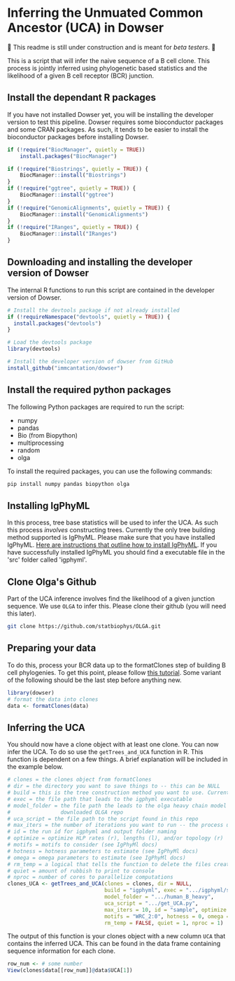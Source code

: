 # Inferring the Unmuated Common Ancestor (UCA) in Dowser

:construction: This readme is still under construction and is meant for *beta testers*. :construction:

This is a script that will infer the naive sequence of a B cell clone. This process is jointly inferred using phylogenetic based statistics and the likelihood of a given B cell receptor (BCR) junction. 

## Install the dependant R packages
If you have not installed Dowser yet, you will be installing the developer version to test this pipeline. Dowser requires some bioconductor packages and some CRAN packages. As such, it tends to be easier to install the bioconductor packages before installing Dowser.

```r
if (!require("BiocManager", quietly = TRUE))
    install.packages("BiocManager")

if (!require("Biostrings", quietly = TRUE)) {
    BiocManager::install("Biostrings")
}
if (!require("ggtree", quietly = TRUE)) {
    BiocManager::install("ggtree")
}
if (!require("GenomicAlignments", quietly = TRUE)) {
    BiocManager::install("GenomicAlignments")
}
if (!require("IRanges", quietly = TRUE)) {
    BiocManager::install("IRanges")
}
```

## Downloading and installing the developer version of Dowser
The internal R functions to run this script are contained in the developer version of Dowser.

```r
# Install the devtools package if not already installed
if (!requireNamespace("devtools", quietly = TRUE)) {
  install.packages("devtools")
}

# Load the devtools package
library(devtools)

# Install the developer version of dowser from GitHub
install_github("immcantation/dowser")
```

## Install the required python packages 

The following Python packages are required to run the script:

- numpy
- pandas
- Bio (from Biopython)
- multiprocessing
- random
- olga

To install the required packages, you can use the following commands:

```bash
pip install numpy pandas biopython olga
```

## Installing IgPhyML

In this process, tree base statistics will be used to infer the UCA. As such this process *involves* constructing trees. Currently the only tree building method supported is IgPhyML. Please make sure that you have installed IgPhyML. [Here are instructions that outline how to install IgPhyML](https://igphyml.readthedocs.io/en/latest/install.html). If you have successfully installed IgPhyML you should find a executable file in the 'src' folder called 'igphyml'. 

## Clone Olga's Github

Part of the UCA inference involves find the likelihood of a given junction sequence. We use `OLGA` to infer this. Please clone their github (you will need this later). 

```bash
git clone https://github.com/statbiophys/OLGA.git
```

## Preparing your data

To do this, process your BCR data up to the formatClones step of building B cell phylogenies. To get this point, please follow [this tutorial](https://immcantation.readthedocs.io/en/stable/getting_started/10x_tutorial.html#build-and-visualize-trees). Some variant of the following should be the last step before anything new.

```r
library(dowser)
# format the data into clones
data <- formatClones(data)
```
## Inferring the UCA

You should now have a clone object with at least one clone. You can now infer the UCA. To do so use the `getTrees_and_UCA` function in R. This function is dependent on a few things. A brief explanation will be included in the example below. 

```r
# clones = the clones object from formatClones
# dir = the directory you want to save things to -- this can be NULL
# build = this is the tree construction method you want to use. Currently **ONLY** 'igphmyl' works.
# exec = the file path that leads to the igphyml executable
# model_folder = the file path the leads to the olga heavy chain model files. This will be included in the 
#                downloaded OLGA repo
# uca_script = the file path to the script found in this repo
# max_iters = the number of iterations you want to run -- the process usually needs 2-3 to resolve
# id = the run id for igphyml and output folder naming
# optimize = optimize HLP rates (r), lengths (l), and/or topology (r)
# motifs = motifs to consider (see IgPhyMl docs)
# hotness = hotness parameters to estimate (see IgPhyMl docs)
# omega = omega parameters to estimate (see IgPhyMl docs)
# rm_temp = a logical that tells the function to delete the files created in inference process
# quiet = amount of rubbish to print to console
# nproc = number of cores to parallelize computations 
clones_UCA <- getTrees_and_UCA(clones = clones, dir = NULL, 
                               build = "igphyml", exec = ".../igphyml/src/igphyml",
                               model_folder = ".../human_B_heavy",
                               uca_script = ".../get_UCA.py",
                               max_iters = 10, id = "sample", optimize = "lr", 
                               motifs = "WRC_2:0", hotness = 0, omega = "e", 
                               rm_temp = FALSE, quiet = 1, nproc = 1)
```

The output of this function is your clones object with a new column `UCA` that contains the inferred UCA. This can be found in the data frame containing sequence information for each clone. 

```r
row_num <- # some number
View(clones$data[[row_num]]@data$UCA[1])
```
